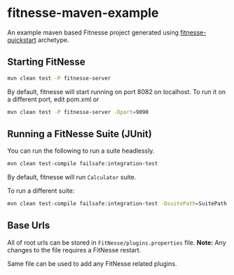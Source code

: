 # fitnesse-maven-example

An example maven based Fitnesse project generated using [fitnesse-quickstart](https://github.com/sitture/fitnesse-quickstart) archetype.

## Starting FitNesse

```bash
mvn clean test -P fitnesse-server
```

By default, fitnesse will start running on port 8082 on localhost. To run it on a different port, edit pom.xml or 

```bash
mvn clean test -P fitnesse-server -Dport=9090
```

## Running a FitNesse Suite (JUnit)

You can run the following to run a suite headlessly.

```bash
mvn clean test-compile failsafe:integration-test
```

By default, fitnesse will run `Calculator` suite.

To run a different suite:

```bash
mvn clean test-compile failsafe:integration-test -DsuitePath=SuitePath
```
## Base Urls

All of root urls can be stored in `FitNesse/plugins.properties` file.
**Note:** Any changes to the file requires a FitNesse restart.

Same file can be used to add any FitNesse related plugins.
